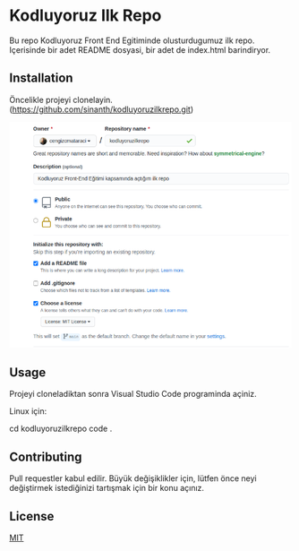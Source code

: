 # Kodluyoruz Ilk Repo
Bu repo Kodluyoruz Front End Egitiminde olusturdugumuz ilk repo. Içerisinde bir adet
README dosyasi, bir adet de index.html barindiryor.
## Installation
Öncelikle projeyi clonelayin. (https://github.com/sinanth/kodluyoruzilkrepo.git)

![Gorsel](https://github.com/Kodluyoruz/taskforce/raw/main/git/odev1/figures/github.png)

## Usage
Projeyi cloneladiktan sonra Visual Studio Code programinda açiniz.

Linux için:

cd kodluyoruzilkrepo
code .

## Contributing

Pull requestler kabul edilir. Büyük değişiklikler için, lütfen önce neyi değiştirmek istediğinizi tartışmak için bir konu açınız.

## License

[MIT](https://choosealicense.com/licenses/mit/)
